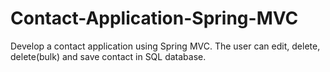 # Contact-Application-Spring-MVC
Develop a contact application using Spring MVC. The user can edit, delete, delete(bulk) and save contact in SQL database.
